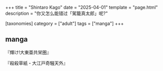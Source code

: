 +++
title = "Shintaro Kago"
date = "2025-04-01"
template = "page.html"
description = "你又怎么能错过「駕籠真太郎」呢?"

[taxonomies]
category = ["adult"]
tags = ["manga"]
+++

## manga

『輝け!大東亜共栄圏』

『殺殺草紙・大江戸奇騒天外』
